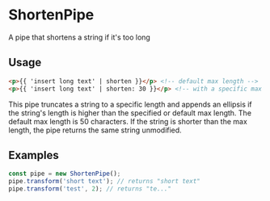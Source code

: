 # ShortenPipe
A pipe that shortens a string if it's too long

## Usage
```html
<p>{{ 'insert long text' | shorten }}</p> <!-- default max length -->
<p>{{ 'insert long text' | shorten: 30 }}</p> <!-- with a specific max length -->
```

This pipe truncates a string to a specific length and appends an ellipsis if the string's length is higher than the specified or default max length. The default max length is 50 characters. If the string is shorter than the max length, the pipe returns the same string unmodified.

## Examples
```typescript
const pipe = new ShortenPipe();
pipe.transform('short text'); // returns "short text"
pipe.transform('test', 2); // returns "te..."
```
